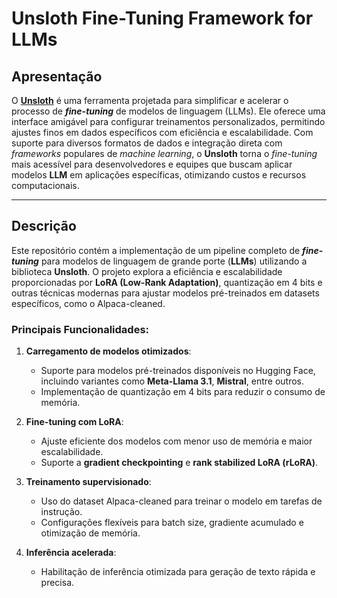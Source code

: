 # Unsloth Fine-Tuning Framework for LLMs

## Apresentação

O [**Unsloth**](https://unsloth.ai/) é uma ferramenta projetada para simplificar e acelerar o processo de **_fine-tuning_** de modelos de linguagem (LLMs). Ele oferece uma interface amigável para configurar treinamentos personalizados, permitindo ajustes finos em dados específicos com eficiência e escalabilidade. Com suporte para diversos formatos de dados e integração direta com _frameworks_ populares de _machine learning_, o **Unsloth** torna o _fine-tuning_ mais acessível para desenvolvedores e equipes que buscam aplicar modelos **LLM** em aplicações específicas, otimizando custos e recursos computacionais.

---

## Descrição
Este repositório contém a implementação de um pipeline completo de **_fine-tuning_** para modelos de linguagem de grande porte (**LLMs**) utilizando a biblioteca **Unsloth**. O projeto explora a eficiência e escalabilidade proporcionadas por **LoRA (Low-Rank Adaptation)**, quantização em 4 bits e outras técnicas modernas para ajustar modelos pré-treinados em datasets específicos, como o Alpaca-cleaned.

### Principais Funcionalidades:
1. **Carregamento de modelos otimizados**:
   - Suporte para modelos pré-treinados disponíveis no Hugging Face, incluindo variantes como **Meta-Llama 3.1**, **Mistral**, entre outros.
   - Implementação de quantização em 4 bits para reduzir o consumo de memória.

2. **Fine-tuning com LoRA**:
   - Ajuste eficiente dos modelos com menor uso de memória e maior escalabilidade.
   - Suporte a **gradient checkpointing** e **rank stabilized LoRA (rLoRA)**.

3. **Treinamento supervisionado**:
   - Uso do dataset Alpaca-cleaned para treinar o modelo em tarefas de instrução.
   - Configurações flexíveis para batch size, gradiente acumulado e otimização de memória.

4. **Inferência acelerada**:
   - Habilitação de inferência otimizada para geração de texto rápida e precisa.
